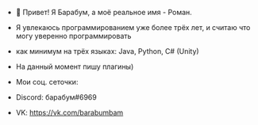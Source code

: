 - 👋 Привет! Я Барабум, а моё реальное имя - Роман.
- Я увлекаюсь программированием уже более трёх лет, и считаю что могу уверенно программировать
- как минимум на трёх языках: Java, Python, C# (Unity)

- На данный момент пишу плагины)

- Мои соц. сеточки:
- Discord: барабум#6969
- VK: https://vk.com/barabumbam

<!---
barabumjcp/barabumjcp is a ✨ special ✨ repository because its `README.md` (this file) appears on your GitHub profile.
You can click the Preview link to take a look at your changes.
--->
